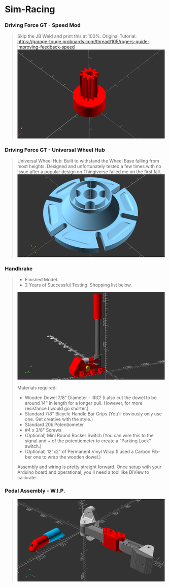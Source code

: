 # Sim-Racing


### Driving Force GT - Speed Mod
> Skip the JB Weld and print this at 100%.
> Original Tutorial: https://garage-touge.proboards.com/thread/105/rogers-guide-improving-feedback-speed
> ![Image of Yaktocat](https://raw.githubusercontent.com/vincentwimmer/OpenSCAD-Bits-and-Bytes/main/Sim-Racing/Driving-Force-GT-Speed-Mod.PNG)

### Driving Force GT - Universal Wheel Hub
> Universal Wheel Hub: Built to withstand the Wheel Base falling from most heights. Designed and unfortunately tested a few times with no issue after a popular design on Thingiverse failed me on the first fall.
> ![Image of Yaktocat](https://raw.githubusercontent.com/vincentwimmer/OpenSCAD-Bits-and-Bytes/main/Sim-Racing/Driving-Force-GT-Universal-Wheel-Adaper.PNG)

### Handbrake
> - Finished Model.
> - 2 Years of Successful Testing.
> Shopping list below.
> 
> ![Image of Yaktocat](https://raw.githubusercontent.com/vincentwimmer/OpenSCAD-Bits-and-Bytes/main/Sim-Racing/Handbrake/Handbrake.PNG)
> 
> Materials required:
> - Wooden Dowel 7/8" Diameter - IIRC! (I also cut the dowel to be around 14" in length for a longer pull. However, for more resistance I would go shorter.)
> - Standard 7/8" Bicycle Handle Bar Grips (You'll obviously only use one. Get creative with the style.)
> - Standard 20k Potentiometer
> - #4 x 3/8" Screws
> - (Optional) Mini Round Rocker Switch (You can wire this to the signal and + of the potentiometer to create a "Parking Lock" switch.)
> - (Optional) 12"x2" of Permanent Vinyl Wrap (I used a Carbon Fib-ber one to wrap the wooden dowel.)
> 
> Assembly and wiring is pretty straight forward. Once setup with your Arduino board and operational, you'll need a tool like DIView to calibrate.

### Pedal Assembly - W.I.P.
> ![Image of Yaktocat](https://raw.githubusercontent.com/vincentwimmer/OpenSCAD-Bits-and-Bytes/main/Sim-Racing/Pedal-Assembly.PNG)
